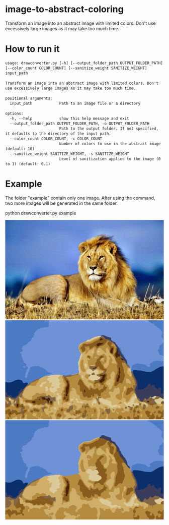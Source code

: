 # image-to-abstract-coloring
Transform an image into an abstract image with limited colors.
Don't use excessively large images as it may take too much time.
# How to run it
```
usage: drawconverter.py [-h] [--output_folder_path OUTPUT_FOLDER_PATH] [--color_count COLOR_COUNT] [--sanitize_weight SANITIZE_WEIGHT] input_path

Transform an image into an abstract image with limited colors. Don't use excessively large images as it may take too much time.

positional arguments:
  input_path            Path to an image file or a directory

options:
  -h, --help            show this help message and exit
  --output_folder_path OUTPUT_FOLDER_PATH, -o OUTPUT_FOLDER_PATH
                        Path to the output folder. If not specified, it defaults to the directory of the input path.
  --color_count COLOR_COUNT, -c COLOR_COUNT
                        Number of colors to use in the abstract image (default: 10)
  --sanitize_weight SANITIZE_WEIGHT, -s SANITIZE_WEIGHT
                        Level of sanitization applied to the image (0 to 1) (default: 0.1)
```
# Example
The folder "example" contain only one image. After using the command, two more images will be generated in the same folder.

python drawconverter.py example

![Source image](https://github.com/tdautreme/image-to-abstract-coloring/blob/main/example/lion.jpg?raw=true)
![Color reduced](https://github.com/tdautreme/image-to-abstract-coloring/blob/main/example/lion_reduced.png?raw=true)
![Color reduced and sanitized](https://github.com/tdautreme/image-to-abstract-coloring/blob/main/example/lion_reduced_sanitized.png?raw=true)

